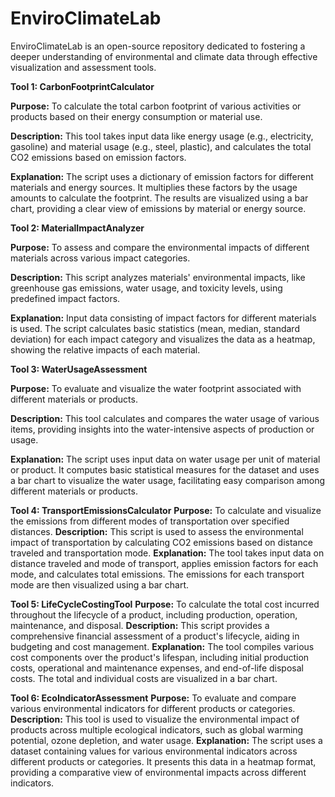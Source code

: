 # EnviroClimateLab
EnviroClimateLab is an open-source repository dedicated to fostering a deeper understanding of environmental and climate data through effective visualization and assessment tools.

**Tool 1: CarbonFootprintCalculator**

**Purpose:** To calculate the total carbon footprint of various activities or products based on their energy consumption or material use.

**Description:** This tool takes input data like energy usage (e.g., electricity, gasoline) and material usage (e.g., steel, plastic), and calculates the total CO2 emissions based on emission factors.

**Explanation:** The script uses a dictionary of emission factors for different materials and energy sources. It multiplies these factors by the usage amounts to calculate the footprint. The results are visualized using a bar chart, providing a clear view of emissions by material or energy source.

**Tool 2: MaterialImpactAnalyzer**

**Purpose:** To assess and compare the environmental impacts of different materials across various impact categories.

**Description:** This script analyzes materials' environmental impacts, like greenhouse gas emissions, water usage, and toxicity levels, using predefined impact factors.

**Explanation:** Input data consisting of impact factors for different materials is used. The script calculates basic statistics (mean, median, standard deviation) for each impact category and visualizes the data as a heatmap, showing the relative impacts of each material.

**Tool 3: WaterUsageAssessment**

**Purpose:** To evaluate and visualize the water footprint associated with different materials or products.

**Description:** This tool calculates and compares the water usage of various items, providing insights into the water-intensive aspects of production or usage.

**Explanation:** The script uses input data on water usage per unit of material or product. It computes basic statistical measures for the dataset and uses a bar chart to visualize the water usage, facilitating easy comparison among different materials or products.

**Tool 4: TransportEmissionsCalculator**
**Purpose:** To calculate and visualize the emissions from different modes of transportation over specified distances.
**Description:** This script is used to assess the environmental impact of transportation by calculating CO2 emissions based on distance traveled and transportation mode.
**Explanation:** The tool takes input data on distance traveled and mode of transport, applies emission factors for each mode, and calculates total emissions. The emissions for each transport mode are then visualized using a bar chart.

**Tool 5: LifeCycleCostingTool**
**Purpose:** To calculate the total cost incurred throughout the lifecycle of a product, including production, operation, maintenance, and disposal.
**Description:** This script provides a comprehensive financial assessment of a product's lifecycle, aiding in budgeting and cost management.
**Explanation:** The tool compiles various cost components over the product's lifespan, including initial production costs, operational and maintenance expenses, and end-of-life disposal costs. The total and individual costs are visualized in a bar chart.

**Tool 6: EcoIndicatorAssessment**
**Purpose:** To evaluate and compare various environmental indicators for different products or categories.
**Description:** This tool is used to visualize the environmental impact of products across multiple ecological indicators, such as global warming potential, ozone depletion, and water usage.
**Explanation:** The script uses a dataset containing values for various environmental indicators across different products or categories. It presents this data in a heatmap format, providing a comparative view of environmental impacts across different indicators.
